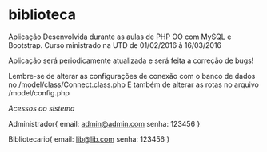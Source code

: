 # biblioteca

Aplicação Desenvolvida durante as aulas de PHP OO com MySQL e Bootstrap.
Curso ministrado na UTD de 01/02/2016 à 16/03/2016

Aplicação será periodicamente atualizada e será feita a correção de bugs!

Lembre-se de alterar as configurações de conexão com o banco de dados 
no /model/class/Connect.class.php
E também de alterar as rotas no arquivo /model/config.php

*Acessos ao sistema*

Administrador{
  email: admin@admin.com
  senha: 123456
}

Bibliotecario{
  email: lib@lib.com
  senha: 123456
}
